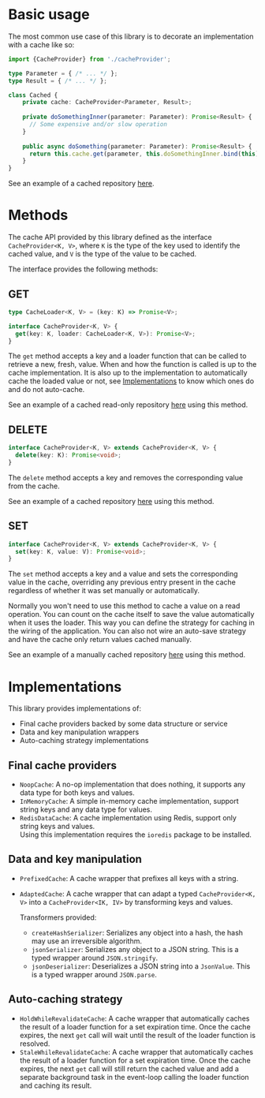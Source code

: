 # Basic usage 

The most common use case of this library is to decorate an implementation with a cache like so:

```typescript
import {CacheProvider} from './cacheProvider';

type Parameter = { /* ... */ };
type Result = { /* ... */ };

class Cached {
    private cache: CacheProvider<Parameter, Result>;
    
    private doSomethingInner(parameter: Parameter): Promise<Result> {
      // Some expensive and/or slow operation
    }
    
    public async doSomething(parameter: Parameter): Promise<Result> {
      return this.cache.get(parameter, this.doSomethingInner.bind(this));
    }
}
```

See an example of a cached repository [here](examples/src/1_simpleCaching.ts).

# Methods

The cache API provided by this library defined as the interface `CacheProvider<K, V>`, where `K` is the
type of the key used to identify the cached value, and `V` is the type of the value to be cached.

The interface provides the following methods:

## GET

```typescript
type CacheLoader<K, V> = (key: K) => Promise<V>;

interface CacheProvider<K, V> {
  get(key: K, loader: CacheLoader<K, V>): Promise<V>;
}
```

The `get` method accepts a key and a loader function that can be called to retrieve a new, fresh, value.
When and how the function is called is up to the cache implementation. It is also up to the implementation
to automatically cache the loaded value or not, see [Implementations](#implementations) to know which ones
do and do not auto-cache.

See an example of a cached read-only repository [here](examples/src/1_simpleCaching.ts) using this method.

## DELETE

```typescript
interface CacheProvider<K, V> extends CacheProvider<K, V> {
  delete(key: K): Promise<void>;
}
```

The `delete` method accepts a key and removes the corresponding value from the cache.

See an example of a cached repository [here](examples/src/2_erasableCaching.ts) using this method.

## SET

```typescript
interface CacheProvider<K, V> extends CacheProvider<K, V> {
  set(key: K, value: V): Promise<void>;
}
```

The `set` method accepts a key and a value and sets the corresponding value in the cache,
overriding any previous entry present in the cache regardless of whether it was set manually or automatically.

Normally you won't need to use this method to cache a value on a read operation. You can count on the cache itself
to save the value automatically when it uses the loader. This way you can define the strategy for caching in the
wiring of the application. You can also not wire an auto-save strategy and have the cache only return values cached manually.

See an example of a manually cached repository [here](examples/src/3_manualCaching.ts) using this method.

# Implementations

This library provides implementations of:
- Final cache providers backed by some data structure or service
- Data and key manipulation wrappers
- Auto-caching strategy implementations

## Final cache providers

- `NoopCache`: A no-op implementation that does nothing, it supports any data type for both keys and values.
- `InMemoryCache`: A simple in-memory cache implementation, support string keys and any data type for values.
- `RedisDataCache`: A cache implementation using Redis, support only string keys and values.  
  Using this implementation requires the `ioredis` package to be installed.

## Data and key manipulation

- `PrefixedCache`: A cache wrapper that prefixes all keys with a string.
- `AdaptedCache`: A cache wrapper that can adapt a typed `CacheProvider<K, V>` into a `CacheProvider<IK, IV>` by
  transforming keys and values.
  
  Transformers provided:
  - `createHashSerializer`: Serializes any object into a hash, the hash may use an irreversible algorithm.
  - `jsonSerializer`: Serializes any object to a JSON string. This is a typed wrapper around `JSON.stringify`.
  - `jsonDeserializer`: Deserializes a JSON string into a `JsonValue`. This is a typed wrapper around `JSON.parse`.
  
## Auto-caching strategy

- `HoldWhileRevalidateCache`: A cache wrapper that automatically caches the result of a loader function for a set
  expiration time. Once the cache expires, the next `get` call will wait until the result of the loader function is 
  resolved.
- `StaleWhileRevalidateCache`: A cache wrapper that automatically caches the result of a loader function for a set
  expiration time. Once the cache expires, the next `get` call will still return the cached value and add a separate
  background task in the event-loop calling the loader function and caching its result.
